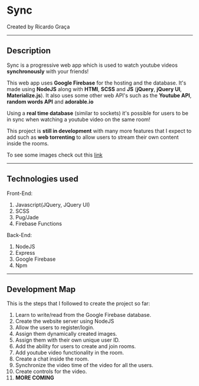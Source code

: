 # **Sync**
Created by Ricardo Graça

---
## **Description**
Sync is a progressive web app which is used to watch youtube videos **synchronously** with your friends! 

This web app uses **Google Firebase** for the hosting and the database. It's made using **NodeJS** along with **HTMl**, **SCSS** and **JS** (**jQuery**, **jQuery UI**, **Materialize.js**). It also uses some other web API's such as the **Youtube API**, **random words API** and **adorable.io**

Using a **real time database** (similar to sockets) it's possible for users to be in sync when watching a youtube video on the same room!

This project is **still in development** with many more features that I expect to add such as **web torrenting** to allow users to stream their own content inside the rooms.

To see some images check out this [link](https://imgur.com/a/uRXaZkj)

---
## **Technologies used**
Front-End:
1. Javascript(JQuery, JQuery UI)
2. SCSS
3. Pug/Jade
4. Firebase Functions

Back-End:
1. NodeJS
2. Express
3. Google Firebase
4. Npm

---
## **Development Map**
This is the steps that I followed to create the project so far:
1. Learn to write/read from the Google Firebase database.
2. Create the website server using NodeJS
3. Allow the users to register/login.
4. Assign them dynamically created images.
5. Assign them with their own unique user ID.
6. Add the ability for users to create and join rooms.
7. Add youtube video functionality in the room.
8. Create a chat inside the room.
9. Synchronize the video time of the video for all the users.
10. Create controls for the video.
11. **MORE COMING**
